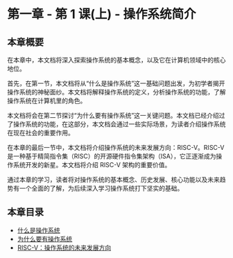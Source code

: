 # 第一章 - 第 1 课(上) - 操作系统简介

## 本章概要

在本章中，本文档将深入探索操作系统的基本概念，以及它在计算机领域中的核心地位。

首先，在第一节，本文档将从“什么是操作系统”这一基础问题出发，为初学者揭开操作系统的神秘面纱。本文档将解释操作系统的定义，分析操作系统的功能，了解操作系统在计算机里的角色。

本文档将会在第二节探讨“为什么要有操作系统”这一关键问题。本文档已经介绍过了操作系统的功能，在这部分，本文档会通过一些实际场景，为读者介绍操作系统在现在社会的重要作用。

在本章的最后一节中，本文档将介绍操作系统的未来发展方向：RISC-V。RISC-V 是一种基于精简指令集（RISC）的开源硬件指令集架构（ISA），它正逐渐成为操作系统开发的新星。本文档将介绍 RISC-V 架构的重要价值。

通过本章的学习，读者将对操作系统的基本概念、历史发展、核心功能以及未来趋势有一个全面的了解，为后续深入学习操作系统打下坚实的基础。

## 本章目录

- [什么是操作系统](./ch1-01.md)
- [为什么要有操作系统](./ch1-02.md)
- [RISC-V：操作系统的未来发展方向](./ch1-03.md)
